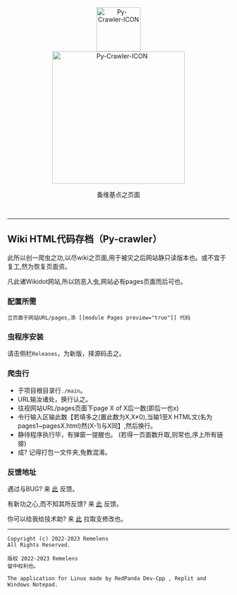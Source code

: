 <div class="center" align="center">
  <a href="#">
    <img alt="Py-Crawler-ICON" src="https://rmlsdisk.wikidot.com/local--files/file:github/Pyc" width="100px">
  </a><br/>
  <img alt="Py-Crawler-ICON" src="https://rmlsdisk.wikidot.com/local--files/file:github/pyctext.png" width="300px">
  <p>备维基点之页面</p>
  <img alt="" src="https://img.shields.io/github/license/Remelens/WD-crawler">&nbsp;&nbsp;<img alt="" src="https://img.shields.io/github/v/release/Remelens/WD-Crawler?include_prereleases">&nbsp;&nbsp;<img alt="" src="https://img.shields.io/github/stars/Remelens/WD-crawler">
</div>

----------

## Wiki HTML代码存档（Py-crawler）

此所以创一爬虫之功,以尽wiki之页面,用于被灾之后网站静只读版本也。或不宜于复工,然为恢复页面资。

凡此诸Wikidot网站,所以防恶入虫,网站必有pages页面而后可也。

### **配置所需**
```
立页面于网站URL/pages,添 [[module Pages preview="true"]] 代码
```

### **虫程序安装**
请击侧栏`Releases`，为新版，择源码击之。

### **爬虫行**
* 于项目根目录行`./main`。
* URL输汝诸处，换行认之。
* 往视网站URL/pages页面下page X of X后一数(即后一也x)
* 令行输入区输此数【若填多之(置此数为X,X≠0),当输1至X HTML文(名为pages1~pagesX.html)然(X-1)与X同】,然后换行。
* 静待程序执行毕，有弹窗一提醒也。 (若得一页面数升取,则常也,序上所有链接)
* 成? 记得打包一文件夹,免教混淆。

### **反馈地址**
遇过与BUG? 来 [此](https://github.com/Remelens/WD-crawler/issues) 反馈。

有新功之心,而不知其所反馈? 来 [此](https://github.com/Remelens/WD-crawler/issues) 反馈。

你可以给我给技术助? 来 [此](https://github.com/Remelens/WD-crawler/fork) 拉取支修改也。

----------
```
Copyright (c) 2022-2023 Remelens
All Rights Reserved.

版权 2022-2023 Remelens
留中权利也。

The application for Linux made by RedPanda Dev-Cpp , Replit and Windows Notepad.
```
